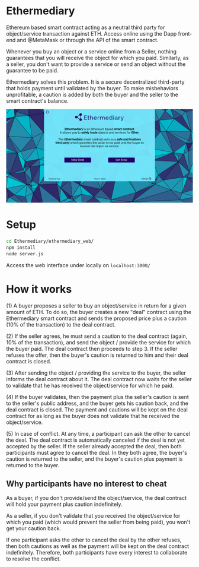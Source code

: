 # Ethermediary

Ethereum based smart contract acting as a neutral third party for object/service transaction against ETH. Access online using the Dapp front-end and @MetaMask or through the API of the smart contract. 

Whenever you buy an object or a service online from a Seller, nothing guarantees that you will receive the object for which you paid. Similarly, as a seller, you don't want to provide a service or send an object without the guarantee to be paid.

Ethermediary solves this problem. It is a secure decentralized third-party that holds payment until validated by the buyer. To make misbehaviors unprofitable, a caution is added by both the buyer and the seller to the smart contract's balance.

![alt text](https://raw.githubusercontent.com/Ethermediary/Ethermediary/master/infos/ethermediary_readme.png)


# Setup


```bash
cd Ethermediary/ethermediary_web/
npm install
node server.js
```

Access the web interface under locally on ```localhost:3000/```


# How it works

(1) A buyer proposes a seller to buy an object/service in return for a given amount of ETH. To do so, the buyer creates a new "deal" contract using the Ethermediary smart contract and sends the proposed price plus a caution (10% of the transaction) to the deal contract. 

(2) If the seller agrees, he must send a caution to the deal contract (again, 10% of the transaction), and send the object / provide the service for which the buyer paid. The deal contract then proceeds to step 3. If the seller refuses the offer, then the buyer's caution is returned to him and their deal contract is closed.

(3) After sending the object / providing the service to the buyer, the seller informs the deal contract about it. The deal contract now waits for the seller to validate that he has received the object/service for which he paid.

(4) If the buyer validates, then the payment plus the seller's caution is sent to the seller's public address, and the buyer gets his caution back, and the deal contract is closed. The payment and cautions will be kept on the deal contract for as long as the buyer does not validate that he received the object/service.

(5) In case of conflict. At any time, a participant can ask the other to cancel the deal. The deal contract is automatically canceled if the deal is not yet accepted by the seller. If the seller already accepted the deal, then both participants must agree to cancel the deal. In they both agree, the buyer's caution is returned to the seller, and the buyer's caution plus payment is returned to the buyer.

## Why participants have no interest to cheat

As a buyer, if you don't provide/send the object/service, the deal contract will hold your payment plus caution indefinitely.

As a seller, if you don't validate that you received the object/service for which you paid (which would prevent the seller from being paid), you won't get your caution back.

If one participant asks the other to cancel the deal by the other refuses, then both cautions as well as the payment will be kept on the deal contract indefinitely. Therefore, both participants have every interest to collaborate to resolve the conflict.